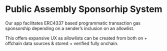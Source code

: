 # Public Assembly Sponsorhip System

Our app facilitates ERC4337 based programmatic transaction gas sponsorship depending on a sender’s inclusion on an allowlist. 

This offers expansive UX as allowlists can be created from both on + offchain data sources & stored + verified fully onchain.
